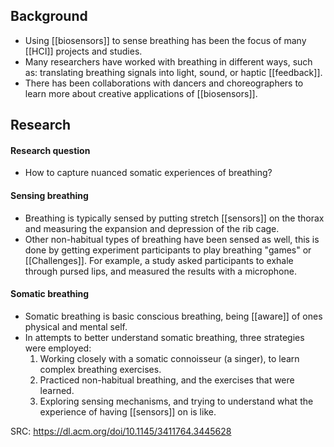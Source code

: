 
## Background

- Using [[biosensors]] to sense breathing has been the focus of many [[HCI]] projects and studies.
- Many researchers have worked with breathing in different ways, such as: translating breathing signals into light, sound, or haptic [[feedback]].
- There has been collaborations with dancers and choreographers to learn more about creative applications of [[biosensors]].

## Research

#### Research question
- How to capture nuanced somatic experiences of breathing?

#### Sensing breathing
- Breathing is typically sensed by putting stretch [[sensors]] on the thorax and measuring the expansion and depression of the rib cage.
- Other non-habitual types of breathing have been sensed as well, this is done by getting experiment participants to play breathing "games" or [[Challenges]]. For example, a study asked participants to exhale through pursed lips, and measured the results with a microphone.

#### Somatic breathing
- Somatic breathing is basic conscious breathing, being [[aware]] of ones physical and mental self. 
- In attempts to better understand somatic breathing, three strategies were employed:
	1.  Working closely with a somatic connoisseur (a singer), to learn complex breathing exercises.
	2.  Practiced non-habitual breathing, and the exercises that were learned.
	3. Exploring sensing mechanisms, and trying to understand what the experience of having [[sensors]] on is like.


SRC: https://dl.acm.org/doi/10.1145/3411764.3445628